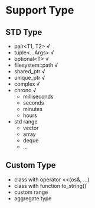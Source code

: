 # Support Type

## STD Type
- pair<T1, T2>        √
- tuple<...Args>      √
- optional\<T\>       √
- filesystem::path    √
- shared_ptr          √
- unique_ptr          √
- complex             √
- chrono              √
  - milliseconds
  - seconds
  - minutes
  - hours
- std range
  - vector
  - array
  - deque
  - ...

## Custom Type
- class with operator <<(os&, ...)
- class with function to_string()
- custom range
- aggregate type